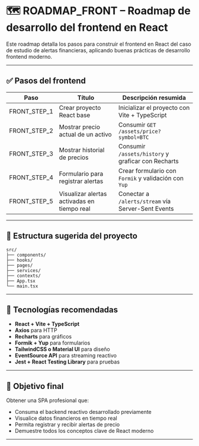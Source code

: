 
# 🗺️ ROADMAP_FRONT – Roadmap de desarrollo del frontend en React

Este roadmap detalla los pasos para construir el frontend en React del caso de estudio de alertas financieras, aplicando buenas prácticas de desarrollo frontend moderno.

---

## ✅ Pasos del frontend

| Paso        | Título                                      | Descripción resumida                                 |
|-------------|---------------------------------------------|------------------------------------------------------|
| FRONT_STEP_1 | Crear proyecto React base                   | Inicializar el proyecto con Vite + TypeScript        |
| FRONT_STEP_2 | Mostrar precio actual de un activo          | Consumir `GET /assets/price?symbol=BTC`              |
| FRONT_STEP_3 | Mostrar historial de precios                | Consumir `/assets/history` y graficar con Recharts   |
| FRONT_STEP_4 | Formulario para registrar alertas           | Crear formulario con `Formik` y validación con `Yup` |
| FRONT_STEP_5 | Visualizar alertas activadas en tiempo real | Conectar a `/alerts/stream` vía Server-Sent Events   |

---

## 📁 Estructura sugerida del proyecto

```
src/
├── components/
├── hooks/
├── pages/
├── services/
├── contexts/
├── App.tsx
└── main.tsx
```

---

## 📌 Tecnologías recomendadas

- **React + Vite + TypeScript**
- **Axios** para HTTP
- **Recharts** para gráficos
- **Formik + Yup** para formularios
- **TailwindCSS o Material UI** para diseño
- **EventSource API** para streaming reactivo
- **Jest + React Testing Library** para pruebas

---

## 🎯 Objetivo final

Obtener una SPA profesional que:
- Consuma el backend reactivo desarrollado previamente
- Visualice datos financieros en tiempo real
- Permita registrar y recibir alertas de precio
- Demuestre todos los conceptos clave de React moderno

---
